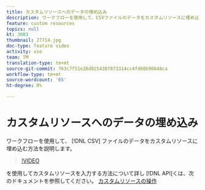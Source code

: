 ```yaml
---
title: カスタムリソースへのデータの埋め込み
description: ワークフローを使用して、CSVファイルのデータをカスタムリソースに埋め込む方法を説明します。
feature: custom resources
topics: null
kt: 3003
thumbnail: 27714.jpg
doc-type: feature video
activity: use
team: TM
translation-type: tm+mt
source-git-commit: 763c7f51e28d025438f873314cc4fd60b96648ca
workflow-type: tm+mt
source-wordcount: '65'
ht-degree: 0%

---
```



# カスタムリソースへのデータの埋め込み

ワークフローを使用して、 [!DNL CSV] ファイルのデータをカスタムリソースに埋め込む方法を説明します。

>[!VIDEO](https://video.tv.adobe.com/v/27714?quality=9)

を使用してカスタムリソースを入力する方法について詳し [!DNL API]くは、次のドキュメントを参照してください。 [カスタムリソースの操作](https://experienceleague.adobe.com/docs/campaign-standard/using/working-with-apis/interacting-with-custom-resources.html.)
